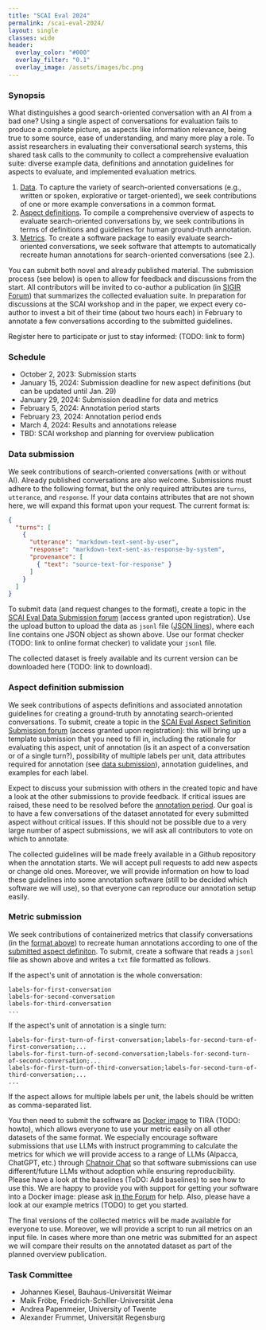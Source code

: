 ```yaml
---
title: "SCAI Eval 2024"
permalink: /scai-eval-2024/
layout: single
classes: wide
header:
  overlay_color: "#000"
  overlay_filter: "0.1"
  overlay_image: /assets/images/bc.png
---
```


### Synopsis
What distinguishes a good search-oriented conversation with an AI from a bad one? Using a single aspect of conversations for evaluation fails to produce a complete picture, as aspects like information relevance, being true to some source, ease of understanding, and many more play a role. To assist researchers in evaluating their conversational search systems, this shared task calls to the community to collect a comprehensive evaluation suite: diverse example data, definitions and annotation guidelines for aspects to evaluate, and implemented evaluation metrics.

1. [Data](#data-submission). To capture the variety of search-oriented conversations (e.g., written or spoken, explorative or target-oriented), we seek contributions of one or more example conversations in a common format.
2. [Aspect definitions](#aspect-definition-submission). To compile a comprehensive overview of aspects to evaluate search-oriented conversations by, we seek contributions in terms of definitions and guidelines for human ground-truth annotation.
3. [Metrics](#metric-submission). To create a software package to easily evaluate search-oriented conversations, we seek software that attempts to automatically recreate human annotations for search-oriented conversations (see 2.).

You can submit both novel and already published material. The submission process (see below) is open to allow for feedback and discussions from the start. All contributors will be invited to co-author a publication (in [SIGIR Forum](https://sigir.org/forum/)) that summarizes the collected evaluation suite. In preparation for discussions at the SCAI workshop and in the paper, we expect every co-author to invest a bit of their time (about two hours each) in February to annotate a few conversations according to the submitted guidelines.

Register here to participate or just to stay informed: (TODO: link to form)


### Schedule
* October 2, 2023: Submission starts
* January 15, 2024: Submission deadline for new aspect definitions (but can be updated until Jan. 29)
* January 29, 2024: Submission deadline for data and metrics
* February 5, 2024: Annotation period starts
* February 23, 2024: Annotation period ends
* March 4, 2024: Results and annotations release
* TBD: SCAI workshop and planning for overview publication


### Data submission
We seek contributions of search-oriented conversations (with or without AI). Already published conversations are also welcome. Submissions must adhere to the following format, but the only required attributes are <code>turns</code>, <code>utterance</code>, and <code>response</code>. If your data contains attributes that are not shown here, we will expand this format upon your request. The current format is:

```json
{
  "turns": [
    {
      "utterance": "markdown-text-sent-by-user",
      "response": "markdown-text-sent-as-response-by-system",
      "provenance": [ 
        { "text": "source-text-for-response" }
      ]
    }
  ]
}
```

To submit data (and request changes to the format), create a topic in the [SCAI Eval Data Submission forum](https://www.tira.io/c/scai/scai-eval-data-submission/12) (access granted upon registration). Use the upload button to upload the data as <code>jsonl</code> file ([JSON lines](https://jsonlines.org/)), where each line contains one JSON object as shown above. Use our format checker (TODO: link to online format checker) to validate your <code>jsonl</code> file.

The collected dataset is freely available and its current version can be downloaded here (TODO: link to download).


### Aspect definition submission
We seek contributions of aspects definitions and associated annotation guidelines for creating a ground-truth by annotating search-oriented conversations. To submit, create a topic in the [SCAI Eval Aspect Sefinition Submission forum](https://www.tira.io/c/scai/scai-eval-aspect-definition-submission/14) (access granted upon registration): this will bring up a template submission that you need to fill in, including the rationale for evaluating this aspect, unit of annotation (is it an aspect of a conversation or of a single turn?), possibility of multiple labels per unit, data attributes required for annotation (see [data submission](#data-submission)), annotation guidelines, and examples for each label.

Expect to discuss your submission with others in the created topic and have a look at the other submissions to provide feedback. If critical issues are raised, these need to be resolved before the [annotation period](#schedule). Our goal is to have a few conversations of the dataset annotated for every submitted aspect without critical issues. If this should not be possible due to a very large number of aspect submissions, we will ask all contributors to vote on which to annotate.

The collected guidelines will be made freely available in a Github repository when the annotation starts. We will accept pull requests to add new aspects or change old ones. Moreover, we will provide information on how to load these guidelines into some annotation software (still to be decided which software we will use), so that everyone can reproduce our annotation setup easily.



### Metric submission
We seek contributions of containerized metrics that classify conversations (in the [format above](#data-submission)) to recreate human annotations according to one of the [submitted aspect definiton](#aspect-definition-submission). To submit, create a software that reads a <code>jsonl</code> file as shown above and writes a <code>txt</code> file formatted as follows.

If the aspect's unit of annotation is the whole conversation:
```
labels-for-first-conversation
labels-for-second-conversation
labels-for-third-conversation
...
```
If the aspect's unit of annotation is a single turn:
```
labels-for-first-turn-of-first-conversation;labels-for-second-turn-of-first-conversation;...
labels-for-first-turn-of-second-conversation;labels-for-second-turn-of-second-conversation;...
labels-for-first-turn-of-third-conversation;labels-for-second-turn-of-third-conversation;...
...
```
If the aspect allows for multiple labels per unit, the labels should be written as comma-separated list.

You then need to submit the software as [Docker image](https://www.docker.com/) to TIRA (TODO: howto), which allows everyone to use your metric easily on all other datasets of the same format. We especially encourage software submissions that use LLMs with instruct programming to calculate the metrics for which we will provide access to a range of LLMs (Alpacca, ChatGPT, etc.) through [Chatnoir Chat](https://chat.web.webis.de/) so that software submissions can use different/future LLMs without adoption while ensuring reproducibility. Please have a look at the baselines (ToDO: Add baselines) to see how to use this. We are happy to provide you with support for getting your software into a Docker image: please ask [in the Forum](https://www.tira.io/c/scai/8) for help. Also, please have a look at our example metrics (TODO) to get you started.

The final versions of the collected metrics will be made available for everyone to use. Moreover, we will provide a script to run all metrics on an input file. In cases where more than one metric was submitted for an aspect we will compare their results on the annotated dataset as part of the planned overview publication.


### Task Committee
* Johannes Kiesel, Bauhaus-Universität Weimar
* Maik Fröbe, Friedrich-Schiller-Universität Jena
* Andrea Papenmeier, University of Twente
* Alexander Frummet, Universität Regensburg


